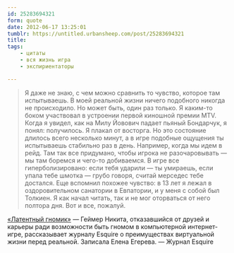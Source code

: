 ```yaml
---
id: 25283694321
form: quote
date: 2012-06-17 13:25:01
tumblr: https://untitled.urbansheep.com/post/25283694321
title: 
tags:
    - цитаты
    - вся жизнь игра
    - экспириентаторы

---
```


<blockquote>
Я даже не знаю, с чем можно сравнить то чувство, которое там испытываешь. В моей реальной жизни ничего подобного никогда не происходило. Но может быть, один раз только. Я каким-то боком участвовал в устроении первой киношной премии MTV. Когда я увидел, как на Милу Йовович падает пьяный Бондарчук, я понял: получилось. Я плакал от восторга. Но это состояние длилось всего несколько минут, а в игре подобные ощущения ты испытываешь стабильно раз в день. Например, когда мы идем в рейд. Там так все придумано, чтобы игрока не разочаровывать — мы там боремся и чего-то добиваемся. В игре все гиперболизировано: если тебя ударили — ты умираешь, если упала тебе шмотка — грубо говоря, считай мерседес тебе достался. Еще вспомнил похожее чувство: в 13 лет я лежал в оздоровительном санатории в Евпатории, и у меня с собой был Толкиен. Я как начал читать, так и не мог оторваться от него полтора дня. Вот и все, пожалуй.
</blockquote>

<a href="http://esquire.ru/world-of-warcraft">«Латентный гномик»</a> — Геймер Никита, отказавшийся от друзей и карьеры ради возможности быть гномом в компьютерной интернет-игре, рассказывает журналу Esquire о преимуществах виртуальной жизни перед реальной. Записала Елена Егерева. — Журнал Esquire
